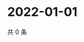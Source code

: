 # 2022-01-01

共 0 条

<!-- BEGIN WEIBO -->
<!-- 最后更新时间 Sat Jan 01 2022 04:00:54 GMT+0800 (China Standard Time) -->

<!-- END WEIBO -->
